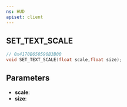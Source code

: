 ```yaml
---
ns: HUD
apiset: client
---
```

## SET_TEXT_SCALE

```c
// 0x4170B650590B3B00
void SET_TEXT_SCALE(float scale,float size);
```


## Parameters
* **scale**:
* **size**:



